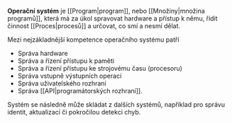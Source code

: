 **Operační systém** je [[Program|program]], nebo [[Množiny|množina programů]], která má za úkol spravovat hardware a přístup k němu, řídit činnost [[Proces|procesů]] a určovat, co smí a nesmí dělat.

Mezi nejzákladnější kompetence operačního systému patří
- Správa hardware
- Správa a řízení přístupu k paměti
- Správa a řízení přístupu ke strojovému času (procesoru)
- Správa vstupně výstupních operací
- Správa uživatelského rozhraní
- Správa [[API|programátorských rozhraní]].

Systém se následně může skládat z dalších systémů, například pro správu identit, aktualizací či pokročilou detekci chyb.
